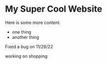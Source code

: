 My Super Cool Website
=====================

Here is some more content.

- one thing
- another thing

Fixed a bug on 11/28/22

working on shopping
